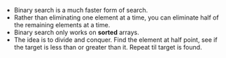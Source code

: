 - Binary search is a much faster form of search.
- Rather than eliminating one element at a time, you can eliminate half of the remaining elements at a time.
- Binary search only works on **sorted** arrays.
- The idea is to divide and conquer. Find the element at half point, see if the target is less than or greater than it. Repeat til target is found.